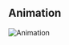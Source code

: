 ## Animation

![Animation](https://user-images.githubusercontent.com/19285811/78890865-615c8c80-7aa1-11ea-9296-dacddb88d586.gif)
